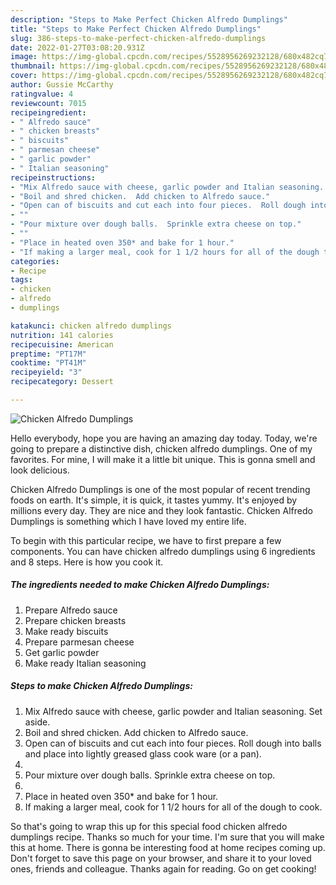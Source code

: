 ```yaml
---
description: "Steps to Make Perfect Chicken Alfredo Dumplings"
title: "Steps to Make Perfect Chicken Alfredo Dumplings"
slug: 386-steps-to-make-perfect-chicken-alfredo-dumplings
date: 2022-01-27T03:08:20.931Z
image: https://img-global.cpcdn.com/recipes/5528956269232128/680x482cq70/chicken-alfredo-dumplings-recipe-main-photo.jpg
thumbnail: https://img-global.cpcdn.com/recipes/5528956269232128/680x482cq70/chicken-alfredo-dumplings-recipe-main-photo.jpg
cover: https://img-global.cpcdn.com/recipes/5528956269232128/680x482cq70/chicken-alfredo-dumplings-recipe-main-photo.jpg
author: Gussie McCarthy
ratingvalue: 4
reviewcount: 7015
recipeingredient:
- " Alfredo sauce"
- " chicken breasts"
- " biscuits"
- " parmesan cheese"
- " garlic powder"
- " Italian seasoning"
recipeinstructions:
- "Mix Alfredo sauce with cheese, garlic powder and Italian seasoning.  Set aside."
- "Boil and shred chicken.  Add chicken to Alfredo sauce."
- "Open can of biscuits and cut each into four pieces.  Roll dough into balls and place into lightly greased glass cook ware (or a pan)."
- ""
- "Pour mixture over dough balls.  Sprinkle extra cheese on top."
- ""
- "Place in heated oven 350* and bake for 1 hour."
- "If making a larger meal, cook for 1 1/2 hours for all of the dough to cook."
categories:
- Recipe
tags:
- chicken
- alfredo
- dumplings

katakunci: chicken alfredo dumplings 
nutrition: 141 calories
recipecuisine: American
preptime: "PT17M"
cooktime: "PT41M"
recipeyield: "3"
recipecategory: Dessert

---
```



![Chicken Alfredo Dumplings](https://img-global.cpcdn.com/recipes/5528956269232128/680x482cq70/chicken-alfredo-dumplings-recipe-main-photo.jpg)

Hello everybody, hope you are having an amazing day today. Today, we're going to prepare a distinctive dish, chicken alfredo dumplings. One of my favorites. For mine, I will make it a little bit unique. This is gonna smell and look delicious.



Chicken Alfredo Dumplings is one of the most popular of recent trending foods on earth. It's simple, it is quick, it tastes yummy. It's enjoyed by millions every day. They are nice and they look fantastic. Chicken Alfredo Dumplings is something which I have loved my entire life.


To begin with this particular recipe, we have to first prepare a few components. You can have chicken alfredo dumplings using 6 ingredients and 8 steps. Here is how you cook it.

<!--inarticleads1-->

##### The ingredients needed to make Chicken Alfredo Dumplings:

1. Prepare  Alfredo sauce
1. Prepare  chicken breasts
1. Make ready  biscuits
1. Prepare  parmesan cheese
1. Get  garlic powder
1. Make ready  Italian seasoning




<!--inarticleads2-->

##### Steps to make Chicken Alfredo Dumplings:

1. Mix Alfredo sauce with cheese, garlic powder and Italian seasoning.  Set aside.
1. Boil and shred chicken.  Add chicken to Alfredo sauce.
1. Open can of biscuits and cut each into four pieces.  Roll dough into balls and place into lightly greased glass cook ware (or a pan).
1. 
1. Pour mixture over dough balls.  Sprinkle extra cheese on top.
1. 
1. Place in heated oven 350* and bake for 1 hour.
1. If making a larger meal, cook for 1 1/2 hours for all of the dough to cook.




So that's going to wrap this up for this special food chicken alfredo dumplings recipe. Thanks so much for your time. I'm sure that you will make this at home. There is gonna be interesting food at home recipes coming up. Don't forget to save this page on your browser, and share it to your loved ones, friends and colleague. Thanks again for reading. Go on get cooking!
